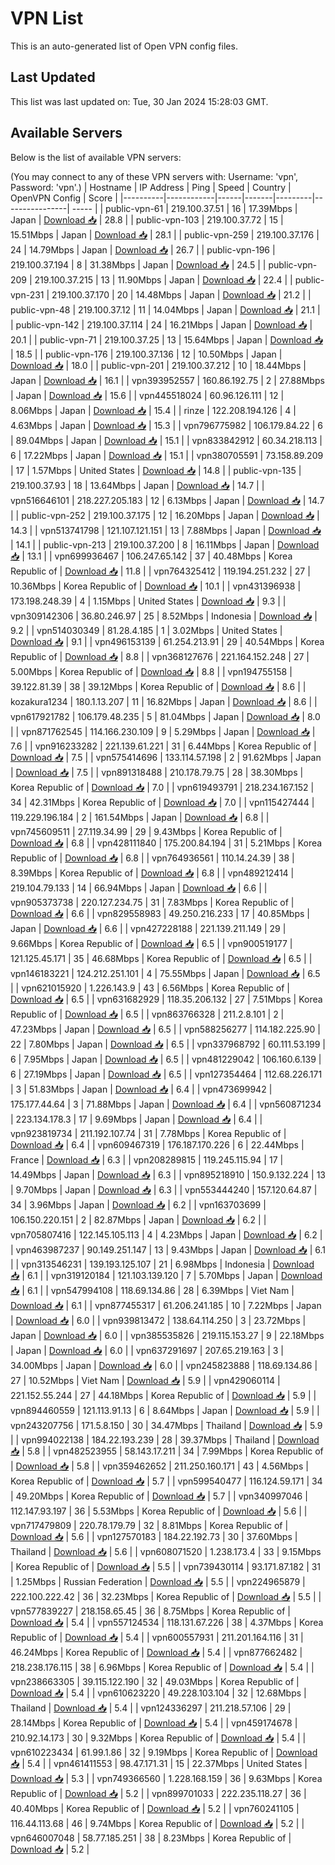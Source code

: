 # VPN List

This is an auto-generated list of Open VPN config files.

## Last Updated

This list was last updated on: Tue, 30 Jan 2024 15:28:03 GMT.

## Available Servers

Below is the list of available VPN servers:

(You may connect to any of these VPN servers with: Username: 'vpn', Password: 'vpn'.)
| Hostname | IP Address | Ping | Speed | Country | OpenVPN Config | Score |
|----------|------------|------|-------|---------|----------------| ----- |
| public-vpn-61 | 219.100.37.51 | 16 | 17.39Mbps | Japan | [Download 📥](./configs/server_0_JP.ovpn) | 28.8 |
| public-vpn-103 | 219.100.37.72 | 15 | 15.51Mbps | Japan | [Download 📥](./configs/server_1_JP.ovpn) | 28.1 |
| public-vpn-259 | 219.100.37.176 | 24 | 14.79Mbps | Japan | [Download 📥](./configs/server_2_JP.ovpn) | 26.7 |
| public-vpn-196 | 219.100.37.194 | 8 | 31.38Mbps | Japan | [Download 📥](./configs/server_3_JP.ovpn) | 24.5 |
| public-vpn-209 | 219.100.37.215 | 13 | 11.90Mbps | Japan | [Download 📥](./configs/server_4_JP.ovpn) | 22.4 |
| public-vpn-231 | 219.100.37.170 | 20 | 14.48Mbps | Japan | [Download 📥](./configs/server_5_JP.ovpn) | 21.2 |
| public-vpn-48 | 219.100.37.12 | 11 | 14.04Mbps | Japan | [Download 📥](./configs/server_6_JP.ovpn) | 21.1 |
| public-vpn-142 | 219.100.37.114 | 24 | 16.21Mbps | Japan | [Download 📥](./configs/server_7_JP.ovpn) | 20.1 |
| public-vpn-71 | 219.100.37.25 | 13 | 15.64Mbps | Japan | [Download 📥](./configs/server_8_JP.ovpn) | 18.5 |
| public-vpn-176 | 219.100.37.136 | 12 | 10.50Mbps | Japan | [Download 📥](./configs/server_9_JP.ovpn) | 18.0 |
| public-vpn-201 | 219.100.37.212 | 10 | 18.44Mbps | Japan | [Download 📥](./configs/server_10_JP.ovpn) | 16.1 |
| vpn393952557 | 160.86.192.75 | 2 | 27.88Mbps | Japan | [Download 📥](./configs/server_11_JP.ovpn) | 15.6 |
| vpn445518024 | 60.96.126.111 | 12 | 8.06Mbps | Japan | [Download 📥](./configs/server_12_JP.ovpn) | 15.4 |
| rinze | 122.208.194.126 | 4 | 4.63Mbps | Japan | [Download 📥](./configs/server_13_JP.ovpn) | 15.3 |
| vpn796775982 | 106.179.84.22 | 6 | 89.04Mbps | Japan | [Download 📥](./configs/server_14_JP.ovpn) | 15.1 |
| vpn833842912 | 60.34.218.113 | 6 | 17.22Mbps | Japan | [Download 📥](./configs/server_15_JP.ovpn) | 15.1 |
| vpn380705591 | 73.158.89.209 | 17 | 1.57Mbps | United States | [Download 📥](./configs/server_16_US.ovpn) | 14.8 |
| public-vpn-135 | 219.100.37.93 | 18 | 13.64Mbps | Japan | [Download 📥](./configs/server_17_JP.ovpn) | 14.7 |
| vpn516646101 | 218.227.205.183 | 12 | 6.13Mbps | Japan | [Download 📥](./configs/server_18_JP.ovpn) | 14.7 |
| public-vpn-252 | 219.100.37.175 | 12 | 16.20Mbps | Japan | [Download 📥](./configs/server_19_JP.ovpn) | 14.3 |
| vpn513741798 | 121.107.121.151 | 13 | 7.88Mbps | Japan | [Download 📥](./configs/server_20_JP.ovpn) | 14.1 |
| public-vpn-213 | 219.100.37.200 | 8 | 16.11Mbps | Japan | [Download 📥](./configs/server_21_JP.ovpn) | 13.1 |
| vpn699936467 | 106.247.65.142 | 37 | 40.48Mbps | Korea Republic of | [Download 📥](./configs/server_22_KR.ovpn) | 11.8 |
| vpn764325412 | 119.194.251.232 | 27 | 10.36Mbps | Korea Republic of | [Download 📥](./configs/server_23_KR.ovpn) | 10.1 |
| vpn431396938 | 173.198.248.39 | 4 | 1.15Mbps | United States | [Download 📥](./configs/server_24_US.ovpn) | 9.3 |
| vpn309142306 | 36.80.246.97 | 25 | 8.52Mbps | Indonesia | [Download 📥](./configs/server_25_ID.ovpn) | 9.2 |
| vpn514030349 | 81.28.4.185 | 1 | 3.02Mbps | United States | [Download 📥](./configs/server_26_US.ovpn) | 9.1 |
| vpn496153139 | 61.254.213.91 | 29 | 40.54Mbps | Korea Republic of | [Download 📥](./configs/server_27_KR.ovpn) | 8.8 |
| vpn368127676 | 221.164.152.248 | 27 | 5.00Mbps | Korea Republic of | [Download 📥](./configs/server_28_KR.ovpn) | 8.8 |
| vpn194755158 | 39.122.81.39 | 38 | 39.12Mbps | Korea Republic of | [Download 📥](./configs/server_29_KR.ovpn) | 8.6 |
| kozakura1234 | 180.1.13.207 | 11 | 16.82Mbps | Japan | [Download 📥](./configs/server_30_JP.ovpn) | 8.6 |
| vpn617921782 | 106.179.48.235 | 5 | 81.04Mbps | Japan | [Download 📥](./configs/server_31_JP.ovpn) | 8.0 |
| vpn871762545 | 114.166.230.109 | 9 | 5.29Mbps | Japan | [Download 📥](./configs/server_32_JP.ovpn) | 7.6 |
| vpn916233282 | 221.139.61.221 | 31 | 6.44Mbps | Korea Republic of | [Download 📥](./configs/server_33_KR.ovpn) | 7.5 |
| vpn575414696 | 133.114.57.198 | 2 | 91.62Mbps | Japan | [Download 📥](./configs/server_34_JP.ovpn) | 7.5 |
| vpn891318488 | 210.178.79.75 | 28 | 38.30Mbps | Korea Republic of | [Download 📥](./configs/server_35_KR.ovpn) | 7.0 |
| vpn619493791 | 218.234.167.152 | 34 | 42.31Mbps | Korea Republic of | [Download 📥](./configs/server_36_KR.ovpn) | 7.0 |
| vpn115427444 | 119.229.196.184 | 2 | 161.54Mbps | Japan | [Download 📥](./configs/server_37_JP.ovpn) | 6.8 |
| vpn745609511 | 27.119.34.99 | 29 | 9.43Mbps | Korea Republic of | [Download 📥](./configs/server_38_KR.ovpn) | 6.8 |
| vpn428111840 | 175.200.84.194 | 31 | 5.21Mbps | Korea Republic of | [Download 📥](./configs/server_39_KR.ovpn) | 6.8 |
| vpn764936561 | 110.14.24.39 | 38 | 8.39Mbps | Korea Republic of | [Download 📥](./configs/server_40_KR.ovpn) | 6.8 |
| vpn489212414 | 219.104.79.133 | 14 | 66.94Mbps | Japan | [Download 📥](./configs/server_41_JP.ovpn) | 6.6 |
| vpn905373738 | 220.127.234.75 | 31 | 7.83Mbps | Korea Republic of | [Download 📥](./configs/server_42_KR.ovpn) | 6.6 |
| vpn829558983 | 49.250.216.233 | 17 | 40.85Mbps | Japan | [Download 📥](./configs/server_43_JP.ovpn) | 6.6 |
| vpn427228188 | 221.139.211.149 | 29 | 9.66Mbps | Korea Republic of | [Download 📥](./configs/server_44_KR.ovpn) | 6.5 |
| vpn900519177 | 121.125.45.171 | 35 | 46.68Mbps | Korea Republic of | [Download 📥](./configs/server_45_KR.ovpn) | 6.5 |
| vpn146183221 | 124.212.251.101 | 4 | 75.55Mbps | Japan | [Download 📥](./configs/server_46_JP.ovpn) | 6.5 |
| vpn621015920 | 1.226.143.9 | 43 | 6.56Mbps | Korea Republic of | [Download 📥](./configs/server_47_KR.ovpn) | 6.5 |
| vpn631682929 | 118.35.206.132 | 27 | 7.51Mbps | Korea Republic of | [Download 📥](./configs/server_48_KR.ovpn) | 6.5 |
| vpn863766328 | 211.2.8.101 | 2 | 47.23Mbps | Japan | [Download 📥](./configs/server_49_JP.ovpn) | 6.5 |
| vpn588256277 | 114.182.225.90 | 22 | 7.80Mbps | Japan | [Download 📥](./configs/server_50_JP.ovpn) | 6.5 |
| vpn337968792 | 60.111.53.199 | 6 | 7.95Mbps | Japan | [Download 📥](./configs/server_51_JP.ovpn) | 6.5 |
| vpn481229042 | 106.160.6.139 | 6 | 27.19Mbps | Japan | [Download 📥](./configs/server_52_JP.ovpn) | 6.5 |
| vpn127354464 | 112.68.226.171 | 3 | 51.83Mbps | Japan | [Download 📥](./configs/server_53_JP.ovpn) | 6.4 |
| vpn473699942 | 175.177.44.64 | 3 | 71.88Mbps | Japan | [Download 📥](./configs/server_54_JP.ovpn) | 6.4 |
| vpn560871234 | 223.134.178.3 | 17 | 9.69Mbps | Japan | [Download 📥](./configs/server_55_JP.ovpn) | 6.4 |
| vpn923819734 | 211.192.107.74 | 31 | 7.78Mbps | Korea Republic of | [Download 📥](./configs/server_56_KR.ovpn) | 6.4 |
| vpn609467319 | 176.187.170.226 | 6 | 22.44Mbps | France | [Download 📥](./configs/server_57_FR.ovpn) | 6.3 |
| vpn208289815 | 119.245.115.94 | 17 | 14.49Mbps | Japan | [Download 📥](./configs/server_58_JP.ovpn) | 6.3 |
| vpn895218910 | 150.9.132.224 | 13 | 9.70Mbps | Japan | [Download 📥](./configs/server_59_JP.ovpn) | 6.3 |
| vpn553444240 | 157.120.64.87 | 34 | 3.96Mbps | Japan | [Download 📥](./configs/server_60_JP.ovpn) | 6.2 |
| vpn163703699 | 106.150.220.151 | 2 | 82.87Mbps | Japan | [Download 📥](./configs/server_61_JP.ovpn) | 6.2 |
| vpn705807416 | 122.145.105.113 | 4 | 4.23Mbps | Japan | [Download 📥](./configs/server_62_JP.ovpn) | 6.2 |
| vpn463987237 | 90.149.251.147 | 13 | 9.43Mbps | Japan | [Download 📥](./configs/server_63_JP.ovpn) | 6.1 |
| vpn313546231 | 139.193.125.107 | 21 | 6.98Mbps | Indonesia | [Download 📥](./configs/server_64_ID.ovpn) | 6.1 |
| vpn319120184 | 121.103.139.120 | 7 | 5.70Mbps | Japan | [Download 📥](./configs/server_65_JP.ovpn) | 6.1 |
| vpn547994108 | 118.69.134.86 | 28 | 6.39Mbps | Viet Nam | [Download 📥](./configs/server_66_VN.ovpn) | 6.1 |
| vpn877455317 | 61.206.241.185 | 10 | 7.22Mbps | Japan | [Download 📥](./configs/server_67_JP.ovpn) | 6.0 |
| vpn939813472 | 138.64.114.250 | 3 | 23.72Mbps | Japan | [Download 📥](./configs/server_68_JP.ovpn) | 6.0 |
| vpn385535826 | 219.115.153.27 | 9 | 22.18Mbps | Japan | [Download 📥](./configs/server_69_JP.ovpn) | 6.0 |
| vpn637291697 | 207.65.219.163 | 3 | 34.00Mbps | Japan | [Download 📥](./configs/server_70_JP.ovpn) | 6.0 |
| vpn245823888 | 118.69.134.86 | 27 | 10.52Mbps | Viet Nam | [Download 📥](./configs/server_71_VN.ovpn) | 5.9 |
| vpn429060114 | 221.152.55.244 | 27 | 44.18Mbps | Korea Republic of | [Download 📥](./configs/server_72_KR.ovpn) | 5.9 |
| vpn894460559 | 121.113.91.13 | 6 | 8.64Mbps | Japan | [Download 📥](./configs/server_73_JP.ovpn) | 5.9 |
| vpn243207756 | 171.5.8.150 | 30 | 34.47Mbps | Thailand | [Download 📥](./configs/server_74_TH.ovpn) | 5.9 |
| vpn994022138 | 184.22.193.239 | 28 | 39.37Mbps | Thailand | [Download 📥](./configs/server_75_TH.ovpn) | 5.8 |
| vpn482523955 | 58.143.17.211 | 34 | 7.99Mbps | Korea Republic of | [Download 📥](./configs/server_76_KR.ovpn) | 5.8 |
| vpn359462652 | 211.250.160.171 | 43 | 4.56Mbps | Korea Republic of | [Download 📥](./configs/server_77_KR.ovpn) | 5.7 |
| vpn599540477 | 116.124.59.171 | 34 | 49.20Mbps | Korea Republic of | [Download 📥](./configs/server_78_KR.ovpn) | 5.7 |
| vpn340997046 | 112.147.93.197 | 36 | 5.53Mbps | Korea Republic of | [Download 📥](./configs/server_79_KR.ovpn) | 5.6 |
| vpn717479809 | 220.78.179.79 | 32 | 8.81Mbps | Korea Republic of | [Download 📥](./configs/server_80_KR.ovpn) | 5.6 |
| vpn127570183 | 184.22.192.73 | 30 | 37.60Mbps | Thailand | [Download 📥](./configs/server_81_TH.ovpn) | 5.6 |
| vpn608071520 | 1.238.173.4 | 33 | 9.15Mbps | Korea Republic of | [Download 📥](./configs/server_82_KR.ovpn) | 5.5 |
| vpn739430114 | 93.171.87.182 | 31 | 1.25Mbps | Russian Federation | [Download 📥](./configs/server_83_RU.ovpn) | 5.5 |
| vpn224965879 | 222.100.222.42 | 36 | 32.23Mbps | Korea Republic of | [Download 📥](./configs/server_84_KR.ovpn) | 5.5 |
| vpn577839227 | 218.158.65.45 | 36 | 8.75Mbps | Korea Republic of | [Download 📥](./configs/server_85_KR.ovpn) | 5.4 |
| vpn557124534 | 118.131.67.226 | 38 | 4.37Mbps | Korea Republic of | [Download 📥](./configs/server_86_KR.ovpn) | 5.4 |
| vpn600557931 | 211.201.164.116 | 31 | 46.24Mbps | Korea Republic of | [Download 📥](./configs/server_87_KR.ovpn) | 5.4 |
| vpn877662482 | 218.238.176.115 | 38 | 6.96Mbps | Korea Republic of | [Download 📥](./configs/server_88_KR.ovpn) | 5.4 |
| vpn238663305 | 39.115.122.190 | 32 | 49.03Mbps | Korea Republic of | [Download 📥](./configs/server_89_KR.ovpn) | 5.4 |
| vpn610623220 | 49.228.103.104 | 32 | 12.68Mbps | Thailand | [Download 📥](./configs/server_90_TH.ovpn) | 5.4 |
| vpn124336297 | 211.218.57.106 | 29 | 28.14Mbps | Korea Republic of | [Download 📥](./configs/server_91_KR.ovpn) | 5.4 |
| vpn459174678 | 210.92.14.173 | 30 | 9.32Mbps | Korea Republic of | [Download 📥](./configs/server_92_KR.ovpn) | 5.4 |
| vpn610223434 | 61.99.1.86 | 32 | 9.19Mbps | Korea Republic of | [Download 📥](./configs/server_93_KR.ovpn) | 5.4 |
| vpn461411553 | 98.47.171.31 | 15 | 22.37Mbps | United States | [Download 📥](./configs/server_94_US.ovpn) | 5.3 |
| vpn749366560 | 1.228.168.159 | 36 | 9.63Mbps | Korea Republic of | [Download 📥](./configs/server_95_KR.ovpn) | 5.2 |
| vpn899701033 | 222.235.118.27 | 36 | 40.40Mbps | Korea Republic of | [Download 📥](./configs/server_96_KR.ovpn) | 5.2 |
| vpn760241105 | 116.44.113.68 | 46 | 9.74Mbps | Korea Republic of | [Download 📥](./configs/server_97_KR.ovpn) | 5.2 |
| vpn646007048 | 58.77.185.251 | 38 | 8.23Mbps | Korea Republic of | [Download 📥](./configs/server_98_KR.ovpn) | 5.2 |
